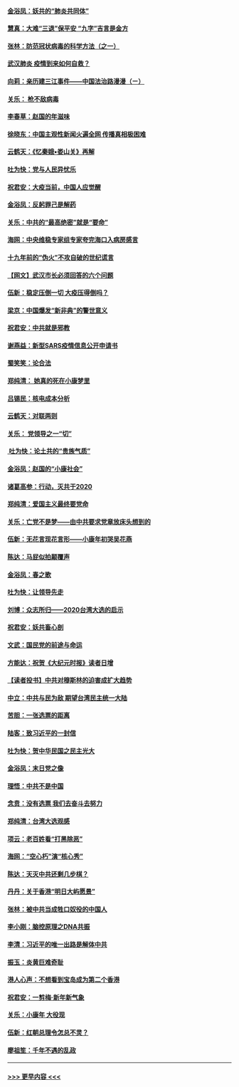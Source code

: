 #### [金浴凤：妖共的“肺炎共同体”](../pages/nsc993/n11829448.md?t=01292011) 
#### [慧真：大难“三退”保平安 “九字”吉言是金方](../pages/nsc993/n11829501.md?t=01292011) 
#### [张林：防范冠状病毒的科学方法（之一）](../pages/nsc993/n11828618.md?t=01292011) 
#### [武汉肺炎 疫情到来如何自救？](../pages/nsc993/n11827632.md?t=01292011) 
#### [向莉：亲历建三江事件——中国法治路漫漫（ㄧ）](../pages/nsc993/n11827190.md?t=01292011) 
#### [关乐： 枪不敌病毒](../pages/nsc993/n11826746.md?t=01292011) 
#### [李春草：赵国的年滋味](../pages/nsc993/n11826321.md?t=01292011) 
#### [徐晓东：中国主观性新闻火遍全网 传播真相极困难](../pages/nsc993/n11826508.md?t=01292011) 
#### [云鹤天：《忆秦娥▪娄山关》再解](../pages/nsc993/n11824682.md?t=01292011) 
#### [吐为快：党与人民异忧乐](../pages/nsc993/n11824660.md?t=01292011) 
#### [祝君安：大疫当前，中国人应觉醒](../pages/nsc993/n11821946.md?t=01292011) 
#### [金浴凤：反躬罪己是解药](../pages/nsc993/n11820280.md?t=01292011) 
#### [关乐：中共的“最高绝密”就是“要命”](../pages/nsc993/n11816946.md?t=01292011) 
#### [海网：中央维稳专家组专家夸完海口入病房感言](../pages/nsc993/n11815138.md?t=01292011) 
#### [十九年前的“伪火”不攻自破的世纪谎言](../pages/nsc993/n11813238.md?t=01292011) 
#### [【网文】武汉市长必须回答的六个问题](../pages/nsc993/n11813848.md?t=01292011) 
#### [伍新：稳定压倒一切 大疫压得倒吗？](../pages/nsc993/n11812634.md?t=01292011) 
#### [梁京：中国爆发“新非典”的警世意义](../pages/nsc993/n11812554.md?t=01292011) 
#### [祝君安：中共就是邪教](../pages/nsc993/n11812431.md?t=01292011) 
#### [谢燕益：新型SARS疫情信息公开申请书](../pages/nsc993/n11808840.md?t=01292011) 
#### [蜀笑笑：论合法](../pages/nsc993/n11808064.md?t=01292011) 
#### [郑纯清： 她真的死在小康梦里](../pages/nsc993/n11806623.md?t=01292011) 
#### [吕锡民：核电成本分析](../pages/nsc993/n11806284.md?t=01292011) 
#### [云鹤天：对联两则](../pages/nsc993/n11805957.md?t=01292011) 
#### [关乐： 党领导之一“切”](../pages/nsc993/n11804505.md?t=01292011) 
#### [ 吐为快：论土共的“贵族气质”](../pages/nsc993/n11804490.md?t=01292011) 
#### [金浴凤：赵国的“小康社会”](../pages/nsc993/n11804452.md?t=01292011) 
#### [诸葛高参：行动，灭共于2020](../pages/nsc993/n11804120.md?t=01292011) 
#### [郑纯清：爱国主义最终要党命](../pages/nsc993/n11802197.md?t=01292011) 
#### [关乐：亡党不是梦——由中共要求党章放床头想到的](../pages/nsc993/n11802156.md?t=01292011) 
#### [伍新：无花言现花言形——小康年初哭吴花燕](../pages/nsc993/n11800044.md?t=01292011) 
#### [陈达：马屁似拍颠覆声](../pages/nsc993/n11800010.md?t=01292011) 
#### [金浴凤：春之歌](../pages/nsc993/n11797687.md?t=01292011) 
#### [吐为快：让领导先走](../pages/nsc993/n11797512.md?t=01292011) 
#### [刘博：众志所归——2020台湾大选的启示](../pages/nsc993/n11796878.md?t=01292011) 
#### [祝君安：妖共畜心剖](../pages/nsc993/n11794273.md?t=01292011) 
#### [文武：国民党的前途与命运](../pages/nsc993/n11794198.md?t=01292011) 
#### [方能达：祝贺《大纪元时报》读者日增](../pages/nsc993/n11793807.md?t=01292011) 
#### [【读者投书】中共对穆斯林的迫害成扩大趋势](../pages/nsc993/n11791371.md?t=01292011) 
#### [中立：中共与民为敌 期望台湾民主统一大陆](../pages/nsc993/n11790392.md?t=01292011) 
#### [苦胆：一张选票的距离](../pages/nsc993/n11788914.md?t=01292011) 
#### [陆客：致习近平的一封信](../pages/nsc993/n11788867.md?t=01292011) 
#### [吐为快：贺中华民国之民主光大](../pages/nsc993/n11788618.md?t=01292011) 
#### [金浴凤：末日党之像](../pages/nsc993/n11787475.md?t=01292011) 
#### [理悟：中共不是中国](../pages/nsc993/n11787463.md?t=01292011) 
#### [念贲：没有选票  我们去奋斗去努力](../pages/nsc993/n11787398.md?t=01292011) 
#### [郑纯清：台湾大选观感](../pages/nsc993/n11786210.md?t=01292011) 
#### [项云：老百姓看“打黑除恶”](../pages/nsc993/n11785398.md?t=01292011) 
#### [海网：“空心朽”演“核心秀”](../pages/nsc993/n11783874.md?t=01292011) 
#### [陈达：天灭中共还剩几步棋？](../pages/nsc993/n11783719.md?t=01292011) 
#### [丹丹：关于香港“明日大屿愿景”](../pages/nsc993/n11783273.md?t=01292011) 
#### [张林：被中共当成牲口奴役的中国人](../pages/nsc993/n11782397.md?t=01292011) 
#### [李小刚：脑控原理之DNA共振](../pages/nsc993/n11780962.md?t=01292011) 
#### [李清：习近平的唯一出路是解体中共](../pages/nsc993/n11780866.md?t=01292011) 
#### [振玉：炎黄巨难奇耻](../pages/nsc993/n11779632.md?t=01292011) 
#### [港人心声：不想看到宝岛成为第二个香港](../pages/nsc993/n11778817.md?t=01292011) 
#### [祝君安：一剪梅‧新年新气象](../pages/nsc993/n11776340.md?t=01292011) 
#### [关乐：小康年 大役现](../pages/nsc993/n11774213.md?t=01292011) 
#### [伍新：红朝总理令怎总不灵？](../pages/nsc993/n11770813.md?t=01292011) 
#### [廖祖笙：千年不遇的乱政](../pages/nsc993/n11770373.md?t=01292011) 

----
#### [ >>> 更早内容 <<< ](../indexes/nsc993-earlier.md)

